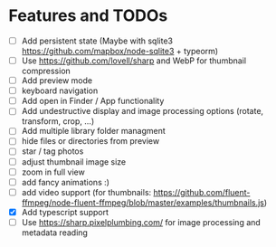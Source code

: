 # Features and TODOs

- [ ] Add persistent state (Maybe with sqlite3
      https://github.com/mapbox/node-sqlite3 + typeorm)
- [ ] Use https://github.com/lovell/sharp and WebP for thumbnail compression
- [ ] Add preview mode
- [ ] keyboard navigation
- [ ] Add open in Finder / App functionality
- [ ] Add undestructive display and image processing options (rotate, transform,
      crop, ...)
- [ ] Add multiple library folder managment
- [ ] hide files or directories from preview
- [ ] star / tag photos
- [ ] adjust thumbnail image size
- [ ] zoom in full view
- [ ] add fancy animations :)
- [ ] add video support (for thumbnails:
      https://github.com/fluent-ffmpeg/node-fluent-ffmpeg/blob/master/examples/thumbnails.js)
- [x] Add typescript support
- [ ] Use https://sharp.pixelplumbing.com/ for image processing and metadata
      reading
